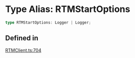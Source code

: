 # Type Alias: RTMStartOptions

```ts
type RTMStartOptions: Logger | Logger;
```

## Defined in

[RTMClient.ts:704](https://github.com/slackapi/node-slack-sdk/blob/main/packages/rtm-api/src/RTMClient.ts#L704)
